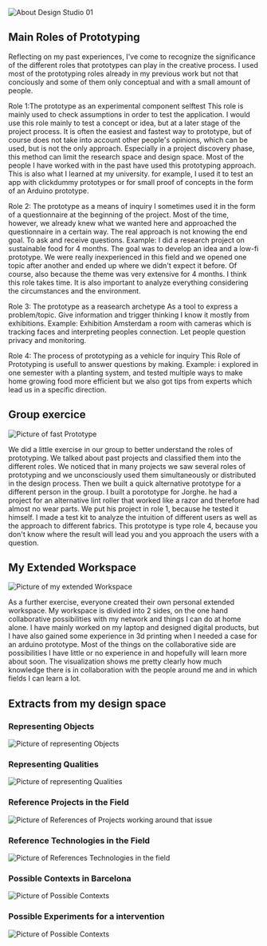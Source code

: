 ![About Design Studio 01](../../images/Bearbeitet/designstudio01Cover.png)


## Main Roles of Prototyping
Reflecting on my past experiences, I've come to recognize the significance of the different roles that prototypes can play in the creative process. I used most of the prototyping roles already in my previous work but not that conciously and some of them only conceptual and with a small amount of people.

Role 1:The prototype as an experimental component 
selftest
This role is mainly used to check assumptions in order to test the application. I would use this role mainly to test a concept or idea, but at a later stage of the project process. It is often the easiest and fastest way to prototype, but of course does not take into account other people's opinions, which can be used, but is not the only approach. Especially in a project discovery phase, this method can limit the research space and design space.
Most of the people I have worked with in the past have used this prototyping approach. This is also what I learned at my university.
for example, I used it to test an app with clickdummy prototypes or for small proof of concepts in the form of an Arduino prototype. 

Role 2: The prototype as a means of inquiry
I sometimes used it in the form of a questionnaire at the beginning of the project.  Most of the time, however, we already knew what we wanted here and approached the questionnaire in a certain way. 
The real approach is not knowing the end goal.
To ask and receive questions.
Example: I did a research project on sustainable food for 4 months. The goal was to develop an idea and a low-fi prototype. We were really inexperienced in this field and we opened one topic after another and ended up where we didn't expect it before. Of course, also because the theme was very extensive for 4 months. I think this role takes time. It is also important to analyze everything considering the circumstances and the environment.


Role 3: The prototype as a reasearch archetype
As a tool to express a problem/topic.
Give information and trigger thinking
I know it mostly from exhibitions.
Example: Exhibition Amsterdam a room with cameras which is tracking faces and interpreting peoples connection. Let people question privacy and monitoring.


Role 4: The process of prototyping as a vehicle for inquiry
This Role of Prototyping is usefull to answer questions by making. 
Example: i explored in one semester with a planting system, and tested multiple ways to make home growing food more efficient but we also got tips from experts which lead us in a specific direction. 

## Group exercice

![Picture of fast Prototype](../../images/Bearbeitet/IMG_8608.jpg)

We did a little exercise in our group to better understand the roles of prototyping. We talked about past projects and classified them into the different roles. We noticed that in many projects we saw several roles of prototyping and we unconsciously used them simultaneously or distributed in the design process. Then we built a quick alternative prototype for a different person in the group. I built a porototype for Jorghe. he had a project for an alternative lint roller that worked like a razor and therefore had almost no wear parts. We put his project in role 1, because he tested it himself. I made a test kit to analyze the intuition of different users as well as the approach to different fabrics. This prototype is type role 4, because you don't know where the result will lead you and you approach the users with a question.

## My Extended Workspace
![Picture of my extended Workspace](../../images/Bearbeitet/ExtendedWorkspace.png)

As a further exercise, everyone created their own personal extended workspace. My workspace is divided into 2 sides, on the one hand collaborative possibilities with my network and things I can do at home alone. I have mainly worked on my laptop and designed digital products, but I have also gained some experience in 3d printing when I needed a case for an arduino prototype. Most of the things on the collaborative side are possibilities I have little or no experience in and hopefully will learn more about soon. The visualization shows me pretty clearly how much knowledge there is in collaboration with the people around me and in which fields I can learn a lot.


## Extracts from my design space
### Representing Objects
![Picture of representing Objects](../../images/DesignStudio/Objects.png)

### Representing Qualities
![Picture of representing Qualities](../../images/DesignStudio/Qualities.png)

### Reference Projects in the Field
![Picture of References of Projects working around that issue](../../images/DesignStudio/Reference.png)

### Reference Technologies in the Field
![Picture of References Technologies in the field](../../images/DesignStudio/Technologies.png)

### Possible Contexts in Barcelona
![Picture of Possible Contexts](../../images/DesignStudio/Contexts.png)

### Possible Experiments for a intervention
![Picture of Possible Contexts](../../images/DesignStudio/Experiments.png)

